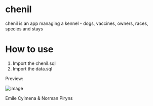 # chenil

chenil is an app managing a kennel - dogs, vaccines, owners, races, species and stays

# How to use

1. Import the chenil.sql
2. Import the data.sql

Preview:

![image](https://user-images.githubusercontent.com/20245559/118511944-a9cd8b80-b732-11eb-9a58-68c44914a0ea.png)


Emile Cyimena & Norman Piryns

